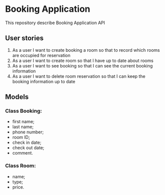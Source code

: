# Booking Application

This repository describe Booking Application API

## User stories

1. As a user I want to create booking a room so that to record which rooms are occupied for reservation
2. As a user I want to create room so that I have up to date about rooms
3. As a user I want to see booking so that I can see the current booking information
4. As a user I want to delete room reservation so that I can keep the booking information up to date

## Models
### Class Booking:

- first name;
- last name;
- phone number; 
- room ID; 
- check in date; 
- check out date;
- comment.
  
### Class Room:

- name;
- type;
- price.



